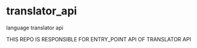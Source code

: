 # translator_api
language translator api

THIS REPO IS RESPONSIBLE FOR ENTRY_POINT API OF TRANSLATOR API

